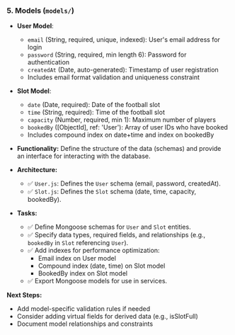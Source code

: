 ### 5. Models (`models/`)

*   **User Model**:
    *   `email` (String, required, unique, indexed): User's email address for login
    *   `password` (String, required, min length 6): Password for authentication
    *   `createdAt` (Date, auto-generated): Timestamp of user registration
    *   Includes email format validation and uniqueness constraint

*   **Slot Model**:
    *   `date` (Date, required): Date of the football slot
    *   `time` (String, required): Time of the football slot
    *   `capacity` (Number, required, min 1): Maximum number of players
    *   `bookedBy` ([ObjectId], ref: 'User'): Array of user IDs who have booked
    *   Includes compound index on date+time and index on bookedBy

*   **Functionality:** Define the structure of the data (schemas) and provide an interface for interacting with the database.
*   **Architecture:**
    *   ✅ `User.js`: Defines the `User` schema (email, password, createdAt).
    *   ✅ `Slot.js`: Defines the `Slot` schema (date, time, capacity, bookedBy).
*   **Tasks:**
    *   ✅ Define Mongoose schemas for `User` and `Slot` entities.
    *   ✅ Specify data types, required fields, and relationships (e.g., `bookedBy` in `Slot` referencing `User`).
    *   ✅ Add indexes for performance optimization:
        - Email index on User model
        - Compound index (date, time) on Slot model
        - BookedBy index on Slot model
    *   ✅ Export Mongoose models for use in services.

**Next Steps:**
- Add model-specific validation rules if needed
- Consider adding virtual fields for derived data (e.g., isSlotFull)
- Document model relationships and constraints